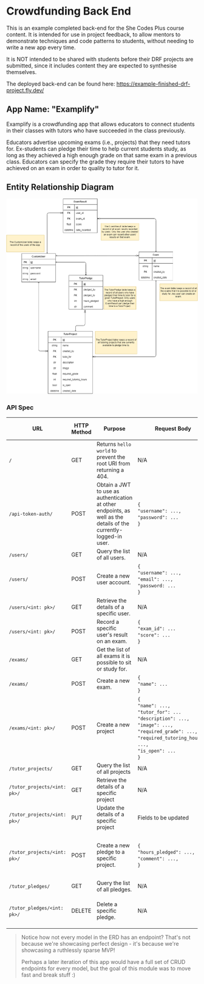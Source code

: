 # Crowdfunding Back End

This is an example completed back-end for the She Codes Plus course content. It is intended for use in project feedback, to allow mentors to demonstrate techniques and code patterns to students, without needing to write a new app every time. 

It is NOT intended to be shared with students before their DRF projects are submitted, since it includes content they are expected to synthesise themselves.

The deployed back-end can be found here: https://example-finished-drf-project.fly.dev/

## App Name: "Examplify"
Examplify is a crowdfunding app that allows educators to connect students in their classes with tutors who have succeeded in the class previously. 

Educators advertise upcoming exams (i.e., projects) that they need tutors for. Ex-students can pledge their time to help current students study, as long as they achieved a high enough grade on that same exam in a previous class. Educators can specify the grade they require their tutors to have achieved on an exam in order to quality to tutor for it.

## Entity Relationship Diagram
![](./readme_images/ERD.drawio.png)

### API Spec

| URL                          | HTTP Method | Purpose                                                                                                           | Request Body                                                                                                                                                                         | Success Response Code | Authentication/Authorisation                                                                                                                                        | Complete |
| ---------------------------- | ----------- | ----------------------------------------------------------------------------------------------------------------- | ------------------------------------------------------------------------------------------------------------------------------------------------------------------------------------ | --------------------- | ------------------------------------------------------------------------------------------------------------------------------------------------------------------- | -------- |
| `/`                          | GET         | Returns `hello world` to prevent the root URI from returning a 404.                                               | N/A                                                                                                                                                                                  | 200                   | None                                                                                                                                                                | ✅       |
| `/api-token-auth/`           | POST        | Obtain a JWT to use as authentication at other endpoints, as well as the details of the currently-logged-in user. | `{`<br>`"username": ...,`<br>`"password": ...`<br>`}`                                                                                                                                | 200                   | Supply the correct username/password combo.                                                                                                                         | ✅       |
| `/users/`                    | GET         | Query the list of all users.                                                                                      | N/A                                                                                                                                                                                  | 200                   | None                                                                                                                                                                | ✅       |
| `/users/`                    | POST        | Create a new user account.                                                                                        | `{`<br>`"username": ...,`<br>`"email": ...,`<br>`"password: ...`<br>`}`                                                                                                              | 201                   | None                                                                                                                                                                | ✅       |
| `/users/<int: pk>/`          | GET         | Retrieve the details of a specific user.                                                                          | N/A                                                                                                                                                                                  | 200                   | None                                                                                                                                                                | ✅       |
| `/users/<int: pk>/`          | POST        | Record a specific user's result on an exam.                                                                       | `{`<br>`"exam_id": ...`<br>`"score": ...`<br>`}`                                                                                                                                     | 201                   | Bearer token (prefix: `"Token "`) <br>Must be the creator of the exam.                                                                                              | ✅       |
| `/exams/`                    | GET         | Get the list of all exams it is possible to sit or study for.                                                     | N/A                                                                                                                                                                                  | 200                   | N/A                                                                                                                                                                 | ✅       |
| `/exams/`                    | POST        | Create a new exam.                                                                                                | `{`<br>`"name": ...`<br>`}`                                                                                                                                                          | 201                   | Bearer token (prefix: `"Token "`)                                                                                                                                   | ✅       |
| `/exams/<int: pk>/`          | POST        | Create a new project                                                                                              | `{`<br>`"name": ...,`<br>`"tutor_for": ...` <br>`"description": ...,`<br>`"image": ...,`<br>`"required_grade": ...,`<br>`"required_tutoring_hours": ...,`<br>`"is_open": ...`<br>`}` | 201                   | Bearer token (prefix: `"Token "`) <br>Must be the creator of the associated exam.                                                                                   | ✅       |
| `/tutor_projects/`           | GET         | Query the list of all projects                                                                                    | N/A                                                                                                                                                                                  | 200                   | None                                                                                                                                                                | ✅       |
| `/tutor_projects/<int: pk>/` | GET         | Retrieve the details of a specific project                                                                        | N/A                                                                                                                                                                                  | 200                   | None                                                                                                                                                                | ✅       |
| `/tutor_projects/<int: pk>/` | PUT         | Update the details of a specific project                                                                          | Fields to be updated                                                                                                                                                                 | 200                   | Bearer token (prefix: `"Token "`. Must be the creator of the project.)                                                                                              | ✅       |
| `/tutor_projects/<int: pk>/` | POST        | Create a new pledge to a specific project.                                                                        | `{`<br>`"hours_pledged": ...,`<br>`"comment": ...,`<br>`}`                                                                                                                           | 201                   | Bearer token (prefix: `"Token "`) <br>Must have an ExamResult that matches the exam and required_grade for this TutorProject. Also, the tutor_project must be open. | ✅       |
| `/tutor_pledges/`            | GET         | Query the list of all pledges.                                                                                    | N/A                                                                                                                                                                                  | 200                   | None                                                                                                                                                                | ✅       |
| `/tutor_pledges/<int: pk>/`  | DELETE      | Delete a specific pledge.                                                                                         | N/A                                                                                                                                                                                  | 204                   | Bearer token (prefix: `"Token "`) <br>Must either be the creator of the pledge, or the creator of the TutorProject                                                  | ✅ |

> Notice how not every model in the ERD has an endpoint? That's not because we're showcasing perfect design - it's because we're showcasing a ruthlessly sparse MVP! 
> 
> Perhaps a later iteration of this app would have a full set of CRUD endpoints for every model, but the goal of this module was to move fast and break stuff :) 